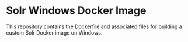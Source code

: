 # Solr Windows Docker Image
This repository contains the Dockerfile and associated files for building a custom Solr Docker image on Windows.